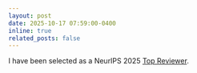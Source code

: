 ```yaml
---
layout: post
date: 2025-10-17 07:59:00-0400
inline: true
related_posts: false
---
```


I have been selected as a NeurIPS 2025 <a href="https://tolgabirdal.github.io/people/">Top Reviewer</a>.  
